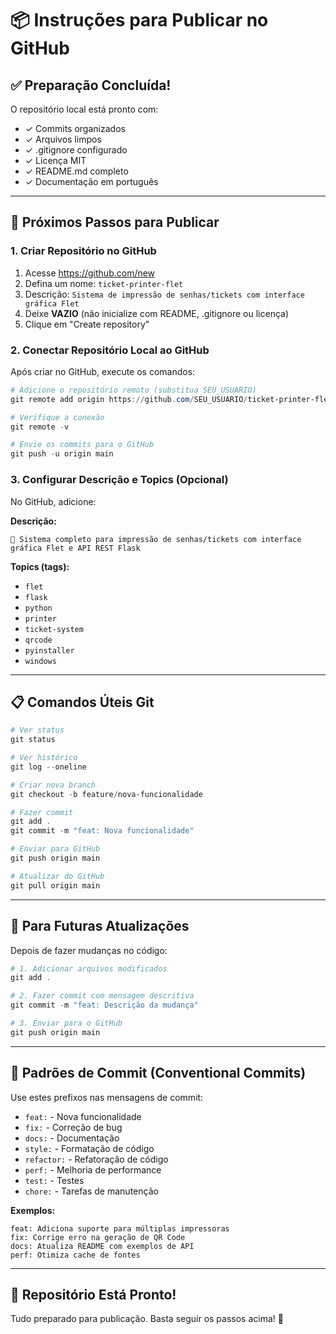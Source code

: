 # 📦 Instruções para Publicar no GitHub

## ✅ Preparação Concluída!

O repositório local está pronto com:
- ✓ Commits organizados
- ✓ Arquivos limpos
- ✓ .gitignore configurado
- ✓ Licença MIT
- ✓ README.md completo
- ✓ Documentação em português

---

## 🚀 Próximos Passos para Publicar

### 1. Criar Repositório no GitHub

1. Acesse https://github.com/new
2. Defina um nome: `ticket-printer-flet`
3. Descrição: `Sistema de impressão de senhas/tickets com interface gráfica Flet`
4. Deixe **VAZIO** (não inicialize com README, .gitignore ou licença)
5. Clique em "Create repository"

### 2. Conectar Repositório Local ao GitHub

Após criar no GitHub, execute os comandos:

```powershell
# Adicione o repositório remoto (substitua SEU_USUARIO)
git remote add origin https://github.com/SEU_USUARIO/ticket-printer-flet.git

# Verifique a conexão
git remote -v

# Envie os commits para o GitHub
git push -u origin main
```

### 3. Configurar Descrição e Topics (Opcional)

No GitHub, adicione:

**Descrição:**
```
🎫 Sistema completo para impressão de senhas/tickets com interface gráfica Flet e API REST Flask
```

**Topics (tags):**
- `flet`
- `flask`
- `python`
- `printer`
- `ticket-system`
- `qrcode`
- `pyinstaller`
- `windows`

---

## 📋 Comandos Úteis Git

```powershell
# Ver status
git status

# Ver histórico
git log --oneline

# Criar nova branch
git checkout -b feature/nova-funcionalidade

# Fazer commit
git add .
git commit -m "feat: Nova funcionalidade"

# Enviar para GitHub
git push origin main

# Atualizar do GitHub
git pull origin main
```

---

## 🔄 Para Futuras Atualizações

Depois de fazer mudanças no código:

```powershell
# 1. Adicionar arquivos modificados
git add .

# 2. Fazer commit com mensagem descritiva
git commit -m "feat: Descrição da mudança"

# 3. Enviar para o GitHub
git push origin main
```

---

## 📝 Padrões de Commit (Conventional Commits)

Use estes prefixos nas mensagens de commit:

- `feat:` - Nova funcionalidade
- `fix:` - Correção de bug
- `docs:` - Documentação
- `style:` - Formatação de código
- `refactor:` - Refatoração de código
- `perf:` - Melhoria de performance
- `test:` - Testes
- `chore:` - Tarefas de manutenção

**Exemplos:**
```
feat: Adiciona suporte para múltiplas impressoras
fix: Corrige erro na geração de QR Code
docs: Atualiza README com exemplos de API
perf: Otimiza cache de fontes
```

---

## 🎯 Repositório Está Pronto!

Tudo preparado para publicação. Basta seguir os passos acima! 🚀
